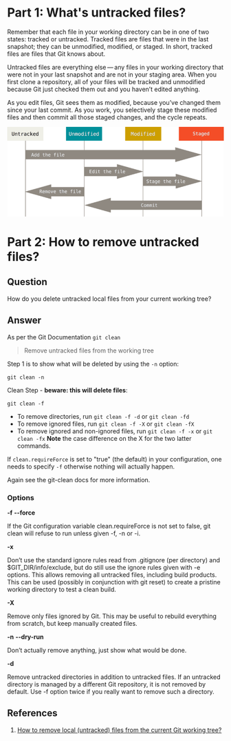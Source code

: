 # Part 1: What's untracked files?

Remember that each file in your working directory can be in one of two states: tracked or untracked. Tracked files are files that were in the last snapshot; they can be unmodified, modified, or staged. In short, tracked files are files that Git knows about.

Untracked files are everything else — any files in your working directory that were not in your last snapshot and are not in your staging area. When you first clone a repository, all of your files will be tracked and unmodified because Git just checked them out and you haven’t edited anything.

As you edit files, Git sees them as modified, because you’ve changed them since your last commit. As you work, you selectively stage these modified files and then commit all those staged changes, and the cycle repeats.

![](../img/git-clean/untracked_file.png?raw=true)

# Part 2: How to remove untracked files?

## Question
How do you delete untracked local files from your current working tree?

## Answer
As per the Git Documentation `git clean`
> Remove untracked files from the working tree

Step 1 is to show what will be deleted by using the `-n` option:
```
git clean -n
```
Clean Step - **beware: this will delete files**:
```
git clean -f
```
- To remove directories, run `git clean -f -d` or `git clean -fd`
- To remove ignored files, run `git clean -f -X` or `git clean -fX`
- To remove ignored and non-ignored files, run `git clean -f -x` or `git clean -fx`
**Note** the case difference on the X for the two latter commands.

If `clean.requireForce` is set to "true" (the default) in your configuration, one needs to specify `-f` otherwise nothing will actually happen.

Again see the git-clean docs for more information.

### Options
**-f**
**--force**

If the Git configuration variable clean.requireForce is not set to false, git clean will refuse to run unless given -f, -n or -i.

**-x**

Don’t use the standard ignore rules read from .gitignore (per directory) and $GIT_DIR/info/exclude, but do still use the ignore rules given with -e options. This allows removing all untracked files, including build products. This can be used (possibly in conjunction with git reset) to create a pristine working directory to test a clean build.

**-X**

Remove only files ignored by Git. This may be useful to rebuild everything from scratch, but keep manually created files.

**-n**
**--dry-run**

Don’t actually remove anything, just show what would be done.

**-d**

Remove untracked directories in addition to untracked files. If an untracked directory is managed by a different Git repository, it is not removed by default. Use -f option twice if you really want to remove such a directory.

## References

1. [How to remove local (untracked) files from the current Git working tree?](https://stackoverflow.com/questions/61212/how-to-remove-local-untracked-files-from-the-current-git-working-tree)
